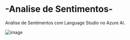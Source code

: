 # -Analise de Sentimentos-
Análise de Sentimentos com Language Studio no Azure AI.

![image](https://github.com/user-attachments/assets/00bfbefa-039f-42c6-8fa2-90c26db84fda)

